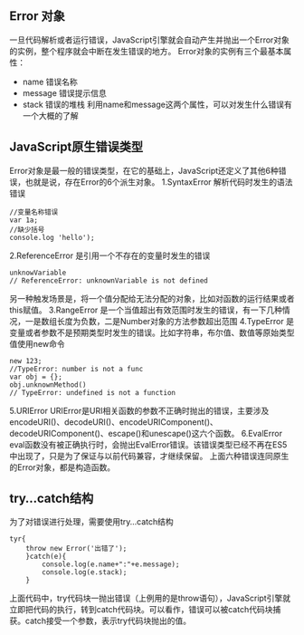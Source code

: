 ## Error 对象
一旦代码解析或者运行错误，JavaScript引擎就会自动产生并抛出一个Error对象的实例，整个程序就会中断在发生错误的地方。
Error对象的实例有三个最基本属性：
 * name 错误名称
 * message 错误提示信息
 * stack 错误的堆栈
 利用name和message这两个属性，可以对发生什么错误有一个大概的了解
## JavaScript原生错误类型
Error对象是最一般的错误类型，在它的基础上，JavaScript还定义了其他6种错误，也就是说，存在Error的6个派生对象。
1.SyntaxError 
解析代码时发生的语法错误
```
//变量名称错误
var 1a;
//缺少括号
console.log 'hello');
```
2.ReferenceError 
是引用一个不存在的变量时发生的错误
```
unknowVariable
// ReferenceError: unknownVariable is not defined
```
另一种触发场景是，将一个值分配给无法分配的对象，比如对函数的运行结果或者this赋值。
3.RangeError 
是一个当值超出有效范围时发生的错误，有一下几种情况，一是数组长度为负数，二是Number对象的方法参数超出范围
4.TypeError 
是变量或者参数不是预期类型时发生的错误。比如字符串，布尔值、数值等原始类型值使用new命令
```
new 123;
//TypeError: number is not a func
var obj = {};
obj.unknownMethod()
// TypeError: undefined is not a function 
```
5.URIError 
URIError是URI相关函数的参数不正确时抛出的错误，主要涉及encodeURI()、decodeURI()、encodeURIComponent()、decodeURIComponent()、escape()和unescape()这六个函数。
6.EvalError 
eval函数没有被正确执行时，会抛出EvalError错误。该错误类型已经不再在ES5中出现了，只是为了保证与以前代码兼容，才继续保留。
上面六种错误连同原生的Error对象，都是构造函数。

## try…catch结构
为了对错误进行处理，需要使用try…catch结构
```
tyr{
    throw new Error('出错了');
    }catch(e){
        console.log(e.name+":"+e.message);
        console.log(e.stack);
    }
```
上面代码中，try代码块一抛出错误（上例用的是throw语句），JavaScript引擎就立即把代码的执行，转到catch代码块。可以看作，错误可以被catch代码块捕获。catch接受一个参数，表示try代码块抛出的值。
